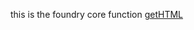 this is the foundry core function [getHTML](https://foundryvtt.com/api/classes/client.ChatMessage.html#getHTML)